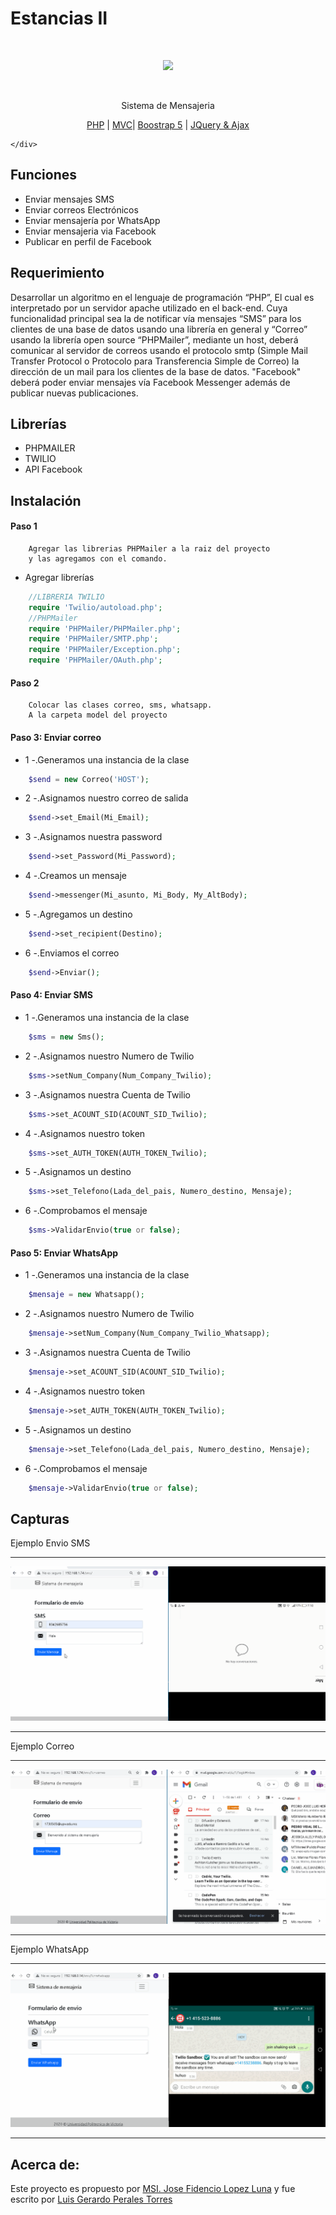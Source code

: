 # Estancias II
<div>
    <br/>
    <p align="center">
        <a href="www.upvictoria.edu.mx/" target="_blank">
            <img src="http://www.upvictoria.edu.mx/wp-content/uploads/2018/09/image-2.png">
        </a>
    </p>
    <br>
    <div>
        <p align="center">Sistema de Mensajeria</p>
    </div>
    <div>
        <p align="center">
            <a href="https://www.php.net/" target="_blank">PHP</a> | <a href="https://es.wikipedia.org/wiki/Modelo%E2%80%93vista%E2%80%93controlador" target="_blank">MVC</a>| <a href="https://getbootstrap.com/" target="_blank">Boostrap 5</a> | <a href="https://api.jquery.com/jquery.ajax/" target="_blank">JQuery & Ajax</a>
        </p>
        
    </div>
</div>

## Funciones
- Enviar mensajes SMS
- Enviar correos Electrónicos
- Enviar mensajería por WhatsApp
- Enviar mensajeria via Facebook
- Publicar en perfil de Facebook

## Requerimiento
Desarrollar un algoritmo en el lenguaje de programación “PHP”, 
El cual es interpretado por un servidor apache utilizado en el back-end. 
Cuya funcionalidad principal sea la de notificar vía mensajes “SMS” 
para los clientes de una base de datos usando una librería en general y “Correo” usando la librería open source “PHPMailer”, 
mediante un host, deberá comunicar al servidor de correos usando el protocolo 
smtp (Simple Mail Transfer Protocol o Protocolo para Transferencia Simple de Correo) 
la dirección de un mail para los clientes de la base de datos.
"Facebook" deberá poder enviar mensajes vía Facebook Messenger además de publicar nuevas publicaciones.

## Librerías
- PHPMAILER
- TWILIO
- API Facebook

## Instalación

#### Paso 1
```
    Agregar las librerias PHPMailer a la raiz del proyecto
    y las agregamos con el comando.
```
- Agregar librerías
```php
    //LIBRERIA TWILIO
    require 'Twilio/autoload.php';
    //PHPMailer
    require 'PHPMailer/PHPMailer.php';
    require 'PHPMailer/SMTP.php';
    require 'PHPMailer/Exception.php';
    require 'PHPMailer/OAuth.php';
```

#### Paso 2
```
    Colocar las clases correo, sms, whatsapp.
    A la carpeta model del proyecto
```
#### Paso 3: Enviar correo
 - 1 -.Generamos una instancia de la clase
```PHP
    $send = new Correo('HOST');
```

- 2 -.Asignamos nuestro correo de salida
```PHP
    $send->set_Email(Mi_Email);
```

- 3 -.Asignamos nuestra password 
```PHP
    $send->set_Password(Mi_Password);
```

- 4 -.Creamos un mensaje
```PHP
    $send->messenger(Mi_asunto, Mi_Body, My_AltBody);
```

- 5 -.Agregamos un destino
```PHP
    $send->set_recipient(Destino);
```

- 6 -.Enviamos el correo
```PHP
    $send->Enviar();
```

#### Paso 4: Enviar SMS
 - 1 -.Generamos una instancia de la clase
```php
    $sms = new Sms();
```

- 2 -.Asignamos nuestro Numero de Twilio
```php
    $sms->setNum_Company(Num_Company_Twilio);
```

- 3 -.Asignamos nuestra Cuenta de Twilio 
```php
    $sms->set_ACOUNT_SID(ACOUNT_SID_Twilio);
```

- 4 -.Asignamos nuestro token
```php
    $sms->set_AUTH_TOKEN(AUTH_TOKEN_Twilio);
```

- 5 -.Asignamos un destino
```php
    $sms->set_Telefono(Lada_del_pais, Numero_destino, Mensaje);
```

- 6 -.Comprobamos el mensaje
```php
    $sms->ValidarEnvio(true or false);
```

#### Paso 5: Enviar WhatsApp
- 1 -.Generamos una instancia de la clase
```php
    $mensaje = new Whatsapp();
```

- 2 -.Asignamos nuestro Numero de Twilio
```php
    $mensaje->setNum_Company(Num_Company_Twilio_Whatsapp);
```

- 3 -.Asignamos nuestra Cuenta de Twilio 
```php
    $mensaje->set_ACOUNT_SID(ACOUNT_SID_Twilio);
```

- 4 -.Asignamos nuestro token
```php
    $mensaje->set_AUTH_TOKEN(AUTH_TOKEN_Twilio);
```

- 5 -.Asignamos un destino
```php
    $mensaje->set_Telefono(Lada_del_pais, Numero_destino, Mensaje);
```

- 6 -.Comprobamos el mensaje
```php
    $mensaje->ValidarEnvio(true or false);
```


## Capturas

Ejemplo Envio SMS
<hr>

![Demostracion](Capturas/SMS.gif)
<hr>

Ejemplo Correo
<hr>

![Demostracion](Capturas/Correo.gif)
<hr>
Ejemplo WhatsApp
<hr>

![Demostracion](Capturas/WhatsApp.gif)
<hr>

## Acerca de:
Este proyecto es propuesto por [MSI. Jose Fidencio Lopez Luna]() y fue escrito por [Luis Gerardo Perales Torres](https://github.com/GitLuisG)
